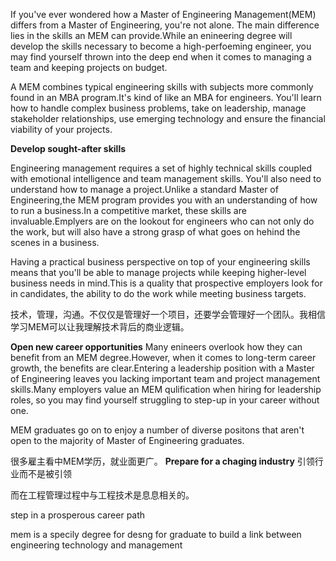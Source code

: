 If you've ever wondered how a Master of Engineering Management(MEM) differs from a Master of Engineering, you're not alone. The main difference lies in the skills an MEM can provide.While an enineering degree will develop the skills necessary to become a high-perfoeming engineer, you may find yourself thrown into the deep end when it comes to managing a team and keeping projects on budget.

A MEM combines typical engineering skills with subjects more commonly found in an MBA program.It's kind of like an MBA for engineers. You'll learn how to handle complex business problems, take on leadership, manage stakeholder relationships, use emerging technology and ensure the financial viability of your projects.

**Develop sought-after skills**

Engineering management requires a set of highly technical skills coupled with emotional intelligence and team management skills. You'll also need to understand how to manage a project.Unlike a standard Master of Engineering,the MEM program provides you with an understanding of how to run a business.In a competitive market, these skills are invaluable.Emplyers are on the lookout for engineers who can not only do the work, but will also have a strong grasp of what goes on hehind the scenes in a business.

Having a practical business perspective on top of your engineering skills means that you'll be able to manage projects while keeping higher-level business needs in mind.This is a quality that prospective employers look for in candidates, the ability to do the work while meeting business targets.

技术，管理，沟通。不仅仅是管理好一个项目，还要学会管理好一个团队。我相信学习MEM可以让我理解技术背后的商业逻辑。

**Open new career opportunities**
Many enineers overlook how they can benefit from an MEM degree.However, when it comes to long-term career growth, the benefits are clear.Entering a leadership position with a Master of Engineering leaves you lacking important team and project management skills.Many employers value an MEM qulification when hiring for leadership roles, so you may find yourself struggling to step-up in your career without one.

MEM graduates go on to enjoy a number of diverse positons that aren't open to the majority of Master of Engineering graduates.

很多雇主看中MEM学历，就业面更广。
**Prepare for a chaging industry**
引领行业而不是被引领

而在工程管理过程中与工程技术是息息相关的。

step in a prosperous career path

mem is a specily degree for desng for graduate to build a link between engineering technology and management  
